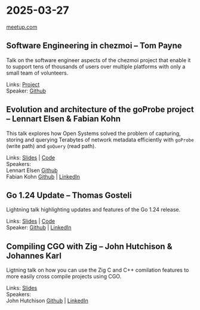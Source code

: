 # 2025-03-27

[meetup.com](https://www.meetup.com/de-DE/berner-go-meetup/events/305666982/)

## Software Engineering in chezmoi – Tom Payne

Talk on the software engineer aspects of the chezmoi project that enable it to support tens of thousands of users over multiple platforms with only a small team of volunteers.

Links: [Project](https://www.chezmoi.io)  
Speaker: [Github](https://github.com/twpayne)

## Evolution and architecture of the goProbe project – Lennart Elsen & Fabian Kohn

This talk explores how Open Systems solved the problem of capturing, storing and querying Terabytes of network metadata efficiently with `goProbe` (write path) and `goQuery` (read path).

Links: [Slides](global-network-observability-with-goprobe.pdf) |  [Code](https://github.com/els0r/goProbe)  
Speakers:  
Lennart Elsen [Github](https://github.com/els0r)  
Fabian Kohn [Github](https://github.com/fako1024) | [LinkedIn](https://www.linkedin.com/in/fabiankohn/)

## Go 1.24 Update – Thomas Gosteli

Lightning talk highlighting updates and features of the Go 1.24 release.

Links: [Slides](https://docs.google.com/presentation/d/16Jt5N0t61-quuqpOMR5gmYzdhqn3dS_a0RbnD864Z5Q)  | [Code](https://github.com/ghouscht/go-1.24-whats-new)  
Speaker: [Github](https://github.com/ghouscht) | [LinkedIn](https://www.linkedin.com/in/thomas-gosteli/)

## Compiling CGO with Zig – John Hutchison & Johannes Karl

Ligtning talk on how you can use the Zig C and C++ comilation features to more easily cross compile projects using CGO.

Links: [Slides](cgo-with-zig.pdf)  
Speakers:  
John Hutchison [Github](https://github.com/cldmstr) | [LinkedIn](https://www.linkedin.com/in/john-m-hutchison/)
